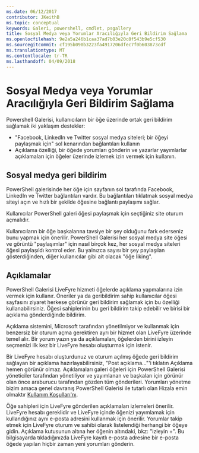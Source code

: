 ```yaml
---
ms.date: 06/12/2017
contributor: JKeithB
ms.topic: conceptual
keywords: Galeri, powershell, cmdlet, psgallery
title: Sosyal Medya veya Yorumlar Aracılığıyla Geri Bildirim Sağlama
ms.openlocfilehash: 9e2a5a246b1caa37ad7b03e20c8f543b9e5cf530
ms.sourcegitcommit: cf195b090b3223fa4917206dfec7f0b603873cdf
ms.translationtype: MT
ms.contentlocale: tr-TR
ms.lasthandoff: 04/09/2018
---
```

# <a name="providing-feedback-via-social-media-or-comments"></a>Sosyal Medya veya Yorumlar Aracılığıyla Geri Bildirim Sağlama

Powershell Galerisi, kullanıcıların bir öğe üzerinde ortak geri bildirim sağlamak iki yaklaşım destekler:

* "Facebook, LinkedIn ve Twitter sosyal medya siteleri; bir öğeyi paylaşmak için" sol kenarından bağlantıları kullanın
* Açıklama özelliği, bir öğede yorumları gönderin ve yazarlar yayımlarlar açıklamaları için öğeler üzerinde izlemek izin vermek için kullanın.

## <a name="social-media-feedback"></a>Sosyal medya geri bildirim
PowerShell galerisinde her öğe için sayfanın sol tarafında Facebook, LinkedIn ve Twitter bağlantıları vardır.
Bu bağlantıları tıklatmak sosyal medya siteyi açın ve hızlı bir şekilde öğesine bağlantı paylaşımı sağlar.

Kullanıcılar PowerShell galeri öğesi paylaşmak için seçtiğiniz site oturum açmalıdır.

Kullanıcıların bir öğe başkalarına tavsiye bir şey olduğunu fark ederseniz bunu yapmak için önerilir.
PowerShell Galerisi her sosyal medya site öğesi ve görüntü "paylaşımlar" için nasıl birçok kez, her sosyal medya siteleri öğesi paylaşıldı kontrol eder.
Bu yalnızca sayısı bir şey paylaşılan gösterdiğinden, diğer kullanıcılar gibi ait olacak "öğe liking".


## <a name="comments"></a>Açıklamalar
PowerShell Galerisi LiveFyre hizmeti öğelerde açıklama yapmalarına izin vermek için kullanır.
Öneriler ya da geribildirim sahip kullanıcılar öğesi sayfasını ziyaret herkese görünür geri bildirim sağlamak için bu özelliği kullanabilirsiniz.
Öğesi sahiplerinin bu geri bildirim takip edebilir ve birisi bir açıklama gönderdiğinde bildirim.

Açıklama sistemini, Microsoft tarafından yönetilmiyor ve kullanmak için benzersiz bir oturum açma gerektiren ayrı bir hizmet olan LiveFyre üzerinde temel alır.
Bir yorum yazın ya da açıklamaları, öğelerden birini izleyin seçmenizi ilk kez bir LiveFyre hesabı oluşturmak için istenir.

Bir LiveFyre hesabı oluşturdunuz ve oturum açılmış öğede geri bildirim sağlayan bir açıklama hazırlayabilirsiniz, "Post açıklama..."'i tıklatın Açıklama hemen görünür olmaz.
Açıklamaları galeri öğeleri için PowerShell Galerisi yöneticiler tarafından yönetiliyor ve yayımlanan ve başkaları için görünür olan önce araburucu tarafından gözden tüm gönderileri.
Yorumları yönetme bizim amaca genel davranış PowerShell Galerisi ile tutarlı olan Hizala emin olmaktır [Kullanım Koşulları'nı](https://www.powershellgallery.com/policies/Terms).

Öğe sahipleri için LiveFyre gönderilen açıklamaları izlemeleri önerilir.
LiveFyre hesabı gereklidir ve LiveFyre içinde öğenizi yayımlamak için kullandığınız aynı e-posta adresini kullanmak için önerilir.
Yorumlar takip etmek için LiveFyre oturum ve sahibi olarak listelendiği herhangi bir öğeye gidin.
Açıklama kutusunun altına her öğenin altındaki, bkz: "izleyin +".
Bu bilgisayarda tıkladığınızda LiveFyre kayıtlı e-posta adresine bir e-posta öğede yapılan hiçbir zaman yeni yorumları gönderin.